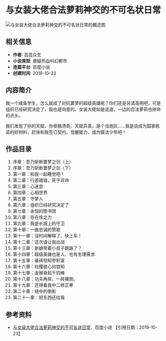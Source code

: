 # 与女装大佬合法萝莉神交的不可名状日常

![与女装大佬合法萝莉神交的不可名状日常的概述图](https://bkimg.cdn.bcebos.com/pic/b219ebc4b74543a982264557455e9d82b9014a90be5d?x-bce-process=image/resize,m_lfit,w_536,limit_1/quality,Q_70)

## 相关信息

- **作者**: 芸芸众生
- **小说类型**: 悬疑热血科幻都市
- **连载平台**: 百度小说
- **创建时间**: 2019-10-23

## 内容简介

我一个咸鱼学生，怎么就成了对抗噩梦的超级英雄呢？你们还是另请高明吧。可是组织已经研究决定了，我也是同意的。女装大佬如是说道，一边的合法萝莉也拼命的点头。

我们发现了你的天赋，你骨骼清奇、天赋异禀，是个当炮灰……我是说成为国家栋梁的好材料，赶快和我签订契约，觉醒能力，成为膜法少年吧！

## 作品目录

1. 序章：吾乃斩断噩梦之剑（上）
2. 序章：吾乃斩断噩梦之剑（下）
3. 第一章：和我一起睡觉吧！
4. 第二章：行差踏错，死于非命
5. 第三章：心迷宫
6. 第四章：心相世界
7. 第五章：守梦人
8. 第六章：组织已经研究决定了
9. 第七章：永恒的图书馆
10. 第八章：存在性之力
11. 第九章：我是长城上的守卫
12. 第十章：一曲忠诚的赞歌
13. 第十一章：没时间解释了，快上车！
14. 第十二章：这次请让我出战
15. 第十三章：新娘带着小叔子跑路了？
16. 第十四章：超级英雄也是人，也有生理需求
17. 第十五章：豪阀但知夸积富
18. 第十六章：社稷彼心何尝知
19. 第十七章：金猴奋起千钧棒
20. 第十八章：功夫再屌、一砖撂倒。
21. 第十九章：还得看我中二修正拳
22. 第二十章：镜中的倒影
23. 第二十一章：把东西还给我

## 参考资料

- [与女装大佬合法萝莉神交的不可名状日常](https://baike.baidu.com/item/%E4%B8%8E%E5%A5%B3%E8%A3%85%E5%A4%A7%E4%BD%AC%E5%90%88%E6%B3%95%E8%90%9D%E8%8E%89%E7%A5%9E%E4%BA%A4%E7%9A%84%E4%B8%8D%E5%8F%AF%E5%90%8D%E7%8A%B6%E6%97%A5%E5%B8%B8/24002763?lemmaFrom=lemma_starMap&fromModule=lemma_starMap&starNodeId=9b9d9c1a6e485035d8269ecc&lemmaIdFrom=24002763)．百度小说 【引用日期：2019-10-23】